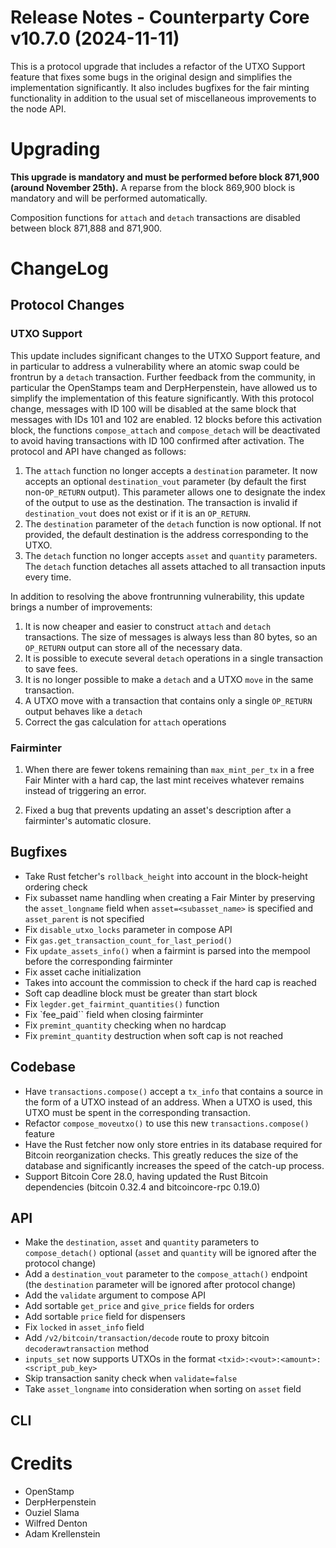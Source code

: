 # Release Notes - Counterparty Core v10.7.0 (2024-11-11)

This is a protocol upgrade that includes a refactor of the UTXO Support feature that fixes some bugs in the original design and simplifies the implementation significantly. It also includes bugfixes for the fair minting functionality in addition to the usual set of miscellaneous improvements to the node API. 

# Upgrading

**This upgrade is mandatory and must be performed before block 871,900 (around November 25th).**
A reparse from the block 869,900 block is mandatory and will be performed automatically.

Composition functions for `attach` and `detach` transactions are disabled between block 871,888 and 871,900.


# ChangeLog

## Protocol Changes

### UTXO Support

This update includes significant changes to the UTXO Support feature, and in particular to address a vulnerability where an atomic swap could be frontrun by a `detach` transaction. Further feedback from the community, in particular the OpenStamps team and DerpHerpenstein, have allowed us to simplify the implementation of this feature significantly. With this protocol change, messages with ID 100 will be disabled at the same block that messages with IDs 101 and 102 are enabled. 12 blocks before this activation block, the functions `compose_attach` and `compose_detach` will be deactivated to avoid having transactions with ID 100 confirmed after activation. The protocol and API have changed as follows:

1. The `attach` function no longer accepts a `destination` parameter. It now accepts an optional `destination_vout` parameter (by default the first non-`OP_RETURN` output). This parameter allows one to designate the index of the output to use as the destination. The transaction is invalid if `destination_vout` does not exist or if it is an `OP_RETURN`.
1. The `destination` parameter of the `detach` function is now optional. If not provided, the default destination is the address corresponding to the UTXO.
1. The `detach` function no longer accepts `asset` and `quantity` parameters. The `detach` function detaches all assets attached to all transaction inputs every time.

In addition to resolving the above frontrunning vulnerability, this update brings a number of improvements:

1. It is now cheaper and easier to construct `attach` and `detach` transactions. The size of messages is always less than 80 bytes, so an `OP_RETURN` output can store all of the necessary data.
1. It is possible to execute several `detach` operations in a single transaction to save fees.
1. It is no longer possible to make a `detach` and a UTXO `move` in the same transaction.
1. A UTXO move with a transaction that contains only a single `OP_RETURN` output behaves like a `detach`
1. Correct the gas calculation for `attach` operations

### Fairminter

1. When there are fewer tokens remaining than `max_mint_per_tx` in a free Fair Minter with a hard cap, the last mint receives whatever remains instead of triggering an error.

1. Fixed a bug that prevents updating an asset's description after a fairminter's automatic closure.


## Bugfixes

- Take Rust fetcher's `rollback_height` into account in the block-height ordering check
- Fix subasset name handling when creating a Fair Minter by preserving the `asset_longname` field when `asset=<subasset_name>` is specified and `asset_parent` is not specified
- Fix `disable_utxo_locks` parameter in compose API
- Fix `gas.get_transaction_count_for_last_period()`
- Fix `update_assets_info()` when a fairmint is parsed into the mempool before the corresponding fairminter
- Fix asset cache initialization
- Takes into account the commission to check if the hard cap is reached
- Soft cap deadline block must be greater than start block
- Fix `legder.get_fairmint_quantities()` function
- Fix `fee_paid`` field when closing fairminter
- Fix `premint_quantity` checking when no hardcap
- Fix `premint_quantity` destruction when soft cap is not reached


## Codebase

- Have `transactions.compose()` accept a `tx_info` that contains a source in the form of a UTXO instead of an address. When a UTXO is used, this UTXO must be spent in the corresponding transaction.
- Refactor `compose_moveutxo()` to use this new `transactions.compose()` feature
- Have the Rust fetcher now only store entries in its database required for Bitcoin reorganization checks. This greatly reduces the size of the database and significantly increases the speed of the catch-up process.
- Support Bitcoin Core 28.0, having updated the Rust Bitcoin dependencies (bitcoin 0.32.4 and bitcoincore-rpc 0.19.0)

## API

- Make the `destination`, `asset` and `quantity` parameters to `compose_detach()` optional (`asset` and `quantity` will be ignored after the protocol change)
- Add a `destination_vout` parameter to the `compose_attach()` endpoint (the `destination` parameter will be ignored after protocol change)
- Add the `validate` argument to compose API
- Add sortable `get_price` and `give_price` fields for orders
- Add sortable `price` field for dispensers
- Fix `locked` in `asset_info` field
- Add `/v2/bitcoin/transaction/decode` route to proxy bitcoin `decoderawtransaction` method
- `inputs_set` now supports UTXOs in the format `<txid>:<vout>:<amount>:<script_pub_key>`
- Skip transaction sanity check when `validate=false`
- Take `asset_longname` into consideration when sorting on `asset` field


## CLI


# Credits

* OpenStamp
* DerpHerpenstein
* Ouziel Slama
* Wilfred Denton
* Adam Krellenstein
